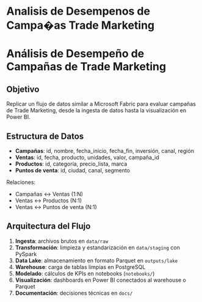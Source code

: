 # Analisis de Desempenos de Campa�as Trade Marketing 

# Análisis de Desempeño de Campañas de Trade Marketing

## Objetivo
Replicar un flujo de datos similar a Microsoft Fabric para evaluar campañas de Trade Marketing, desde la ingesta de datos hasta la visualización en Power BI.

## Estructura de Datos
- **Campañas**: id, nombre, fecha_inicio, fecha_fin, inversión, canal, región  
- **Ventas**: id, fecha, producto, unidades, valor, campaña_id  
- **Productos**: id, categoría, precio_lista, marca  
- **Puntos de venta**: id, ciudad, canal, segmento  

Relaciones:
- Campañas ↔ Ventas (1:N)  
- Ventas ↔ Productos (N:1)  
- Ventas ↔ Puntos de venta (N:1)  

## Arquitectura del Flujo
1. **Ingesta**: archivos brutos en `data/raw`  
2. **Transformación**: limpieza y estandarización en `data/staging` con PySpark  
3. **Data Lake**: almacenamiento en formato Parquet en `outputs/lake`  
4. **Warehouse**: carga de tablas limpias en PostgreSQL  
5. **Modelado**: cálculos de KPIs en notebooks (`notebooks/`)  
6. **Visualización**: dashboards en Power BI conectados al warehouse o Parquet  
7. **Documentación**: decisiones técnicas en `docs/`  